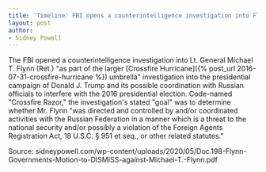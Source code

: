 ```yaml
---
title: 'Timeline: FBI opens a counterintelligence investigation into Flynn'
layout: post
author:
- Sidney Powell
---
```


The FBI opened a counterintelligence investigation into Lt. General Michael T. Flynn (Ret.) "as part of the larger [Crossfire Hurricane]({% post_url 2016-07-31-crossfire-hurricane %}) umbrella" investigation into the presidential campaign of Donald J. Trump and its possible coordination with Russian officials to interfere with the 2016 presidential election. Code-named "Crossfire Razor," the investigation's stated "goal" was to determine whether Mr. Flynn "was directed and controlled by and/or coordinated activities with the Russian Federation in a manner which is a threat to the national security and/or possibly a violation of the Foreign Agents Registration Act, 18 U.S.C. § 951 et seq., or other related statutes."

Source: sidneypowell.com/wp-content/uploads/2020/05/Doc.198-Flynn-Governments-Motion-to-DISMISS-against-Michael-T.-Flynn.pdf
